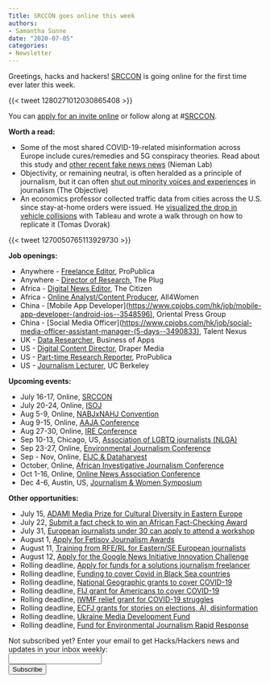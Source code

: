 ```yaml
---
Title: SRCCON goes online this week
authors: 
- Samantha Sunne
date: "2020-07-05"
categories:
- Newsletter
---
```


Greetings, hacks and hackers! [SRCCON](https://2020.srccon.org) is going online for the first time ever later this week.

{{< tweet 1280271012030865408 >}}

You can [apply for an invite online](https://2020.srccon.org/participation/form/) or follow along at #[SRCCON](https://twitter.com/hashtag/SRCCON?src=hashtag_click).

**Worth a read:**

* Some of the most shared COVID-19-related misinformation across Europe include cures/remedies and 5G conspiracy theories. Read about this study and [other recent fake news news](https://www.niemanlab.org/2020/07/why-do-people-share-misinformation-about-covid-19-partly-because-theyre-distracted/) (Nieman Lab)
* Objectivity, or remaining neutral, is often heralded as a principle of journalism, but it can often [shut out minority voices and experiences](https://theobjective.substack.com/p/objectivity-and-the-scientific-method) in journalism (The Objective)
* An economics professor collected traffic data from cities across the U.S. since stay-at-home orders were issued. He [visualized the drop in vehicle collisions](https://medium.com/nightingale/visualizing-the-collapse-in-traffic-collisions-during-stay-at-home-orders-7c13a3642af8) with Tableau and wrote a walk through on how to replicate it (Tomas Dvorak)

{{< tweet 1270050765113929730 >}}

**Job openings:**

* Anywhere - [Freelance Editor](https://www.ire.org/archives/jobs/job/freelance-editor), ProPublica
* Anywhere - [Director of Research](https://tpinsights.com/director-of-research-at-the-plug/), The Plug
* Africa - [Digital News Editor](https://journalism.co.za/the-citizen-seeks-a-digital-news-editor/), The Citizen
* Africa - [Online Analyst/Content Producer](https://journalism.co.za/all4women-living-loving-analyst-content-producer/), All4Women
* China - [Mobile App Developer](https://www.cpjobs.com/hk/job/mobile-app-developer-(android-ios--3548596), Oriental Press Group
* China - [Social Media Officer](https://www.cpjobs.com/hk/job/social-media-officer-assistant-manager-(5-days--3490833), Talent Nexus
* UK - [Data Researcher](https://www.journalism.co.uk/media-jobs/b2b-data-researcher-writer-apps-games-influencers/s75/a758034/), Business of Apps
* US - [Digital Content Director](https://careers.journalists.org/jobs/13707329/digital-content-director-audience-development), Draper Media
* US - [Part-time Research Reporter](https://www.propublica.org/jobs/2020-part-time-research-reporter-local-reporting-network), ProPublica
* US - [Journalism Lecturer](https://careers.journalists.org/jobs/13707530/lecturer-and-teacher-special-programs-school-of-journalism-uc-berkeley), UC Berkeley

**Upcoming events:**

* July 16-17, Online, [SRCCON](https://srccon.org/)
* July 20-24, Online, [ISOJ](https://isoj.org/symposia/2020/)
* Aug 5-9, Online, [NABJxNAHJ Convention](https://www.nabjnahjconvention.com/index.cfm)
* Aug 9-15, Online, [AAJA Conference](https://www.aaja20.org)
* Aug 27-30, Online, [IRE Conference](https://www.ire.org/events-and-training/event/4125)
* Sep 10-13, Chicago, US, [Association of LGBTQ journalists (NLGA)](https://www.nlgja.org/2020/)
* Sep 23-27, Online, [Environmental Journalism Conference](https://conference.sej.org)
* Sep - Nov, Online, [EIJC & Dataharvest](https://dataharvest.eu/)
* October, Online, [African Investigative Journalism Conference](https://journalism.co.za/aijc/)
* Oct 1-16, Online, [Online News Association Conference](https://journalists.org/conference/)
* Dec 4-6, Austin, US, [Journalism & Women Symposium](https://jaws.org/conference/)

**Other opportunities:**

* July 15, [ADAMI Media Prize for Cultural Diversity in Eastern Europe](https://www.adamimediaprize.eu/news/2020/4/7/adami-media-prize-competition-2020-is-open)
* July 22, [Submit a fact check to win an African Fact-Checking Award](https://africacheck.org/how-to-fact-check/the-african-fact-checking-awards/)
* July 31, [European journalists under 30 can apply to attend a workshop](http://www.m100potsdam.org/)
* August 1, [Apply for Fetisov Journalism Awards](https://fjawards.com/how-to-enter)
* August 11, [Training from RFE/RL for Eastern/SE European journalists](https://pressroom.rferl.org/call-for-applications-vaclav-havel-journalism-fellowship-2020-2021#:~:text=Deadline%20for%20applications%3A%20August%2011,profession%20in%20support%20of%20pluralism.)
* August 12, [Apply for the Google News Initiative Innovation Challenge](https://newsinitiative.withgoogle.com/innovation-challenges/how-to-apply/NA/)
* Rolling deadline, [Apply for funds for a solutions journalism freelancer](https://sojoexchange.squarespace.com/win-support-for-a-sojo-freelancer)
* Rolling deadline, [Funding to cover Covid in Black Sea countries](https://www.gmfus.org/program/black-sea-trust-regional-cooperation)
* Rolling deadline, [National Geographic grants to cover COVID-19](https://twitter.com/BradfordPearson/status/1243680491208925184?s=19)
* Rolling deadline, [FIJ grant for Americans to cover COVID-19](https://investigate.submittable.com/submit/163797/coronavirus-rolling-grant-for-u-s-freelancers)
* Rolling deadline, [IWMF relief grant for COVID-19 struggles](https://iwmf.submittable.com/submit/41e7f7ce-db40-4ff6-873f-e24450e27497/journalism-relief-fund-english)
* Rolling deadline, [ECFJ](https://www.eyebeam.org/eyebeam-center-for-the-future-of-journalism/)[ grants for stories on elections, AI, disinformation](https://www.eyebeam.org/eyebeam-center-for-the-future-of-journalism/)
* Rolling deadline, [Ukraine Media Development Fund](http://ijnet.org/en/opportunities/media-development-grants-available-ukraine)
* Rolling deadline, [Fund for Environmental Journalism Rapid Response](https://www.sej.org/initiatives/fund-for-environmental-journalism)

<div id="mc_embed_signup"><form id="mc-embedded-subscribe-form" class="validate" action="//hackshackers.us1.list-manage.com/subscribe/post?u=c56f2e53d5ed6ef87f8aaa75c&amp;id=fb2bc6f10b" method="post" name="mc-embedded-subscribe-form" novalidate="" target="_blank">

<div id="mc_embed_signup_scroll">

<div class="mc-field-group"><label for="mce-EMAIL">Not subscribed yet? Enter your email to get Hacks/Hackers news and updates in your inbox weekly:  </label></div>

<div class="mc-field-group"><input id="mce-EMAIL" class="required email" name="EMAIL" type="email" value="" /></div>

<!-- real people should not fill this in and expect good things - do not remove this or risk form bot signups-->

<div style="position: absolute; left: -5000px;"><input tabindex="-1" name="b_c56f2e53d5ed6ef87f8aaa75c_fb2bc6f10b" type="text" value="" /></div>

<div class="clear"><input id="mc-embedded-subscribe" class="button" name="subscribe" type="submit" value="Subscribe" /></div>

</div>

</form></div>

<!--End mc_embed_signup-->

<meta name="twitter:card" content="summary">

<meta name="twitter:image:src" content="https://hackshackers.com/content-images/about/hackshackers_logomark.png">
